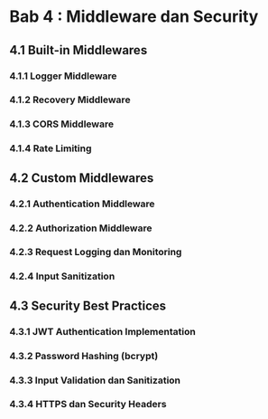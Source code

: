 # Bab 4 : Middleware dan Security

## 4.1 Built-in Middlewares

### 4.1.1 Logger Middleware
### 4.1.2 Recovery Middleware
### 4.1.3 CORS Middleware
### 4.1.4 Rate Limiting

## 4.2 Custom Middlewares

### 4.2.1 Authentication Middleware
### 4.2.2 Authorization Middleware
### 4.2.3 Request Logging dan Monitoring
### 4.2.4 Input Sanitization

## 4.3 Security Best Practices

### 4.3.1 JWT Authentication Implementation
### 4.3.2 Password Hashing (bcrypt)
### 4.3.3 Input Validation dan Sanitization
### 4.3.4 HTTPS dan Security Headers